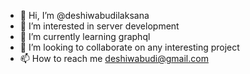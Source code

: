 - 👋 Hi, I’m @deshiwabudilaksana
- 👀 I’m interested in server development
- 🌱 I’m currently learning graphql
- 💞️ I’m looking to collaborate on any interesting project
- 📫 How to reach me deshiwabudi@gmail.com

<!---
deshiwabudilaksana/deshiwabudilaksana is a ✨ special ✨ repository because its `README.md` (this file) appears on your GitHub profile.
You can click the Preview link to take a look at your changes.
--->
